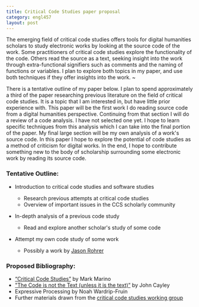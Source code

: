 ```yaml
--- 
title: Critical Code Studies paper proposal
category: engl457
layout: post
---
```


The emerging field of critical code studies offers tools for digital humanities scholars to study electronic works by looking at the source code of the work. Some practitioners of critical code studies explore the functionality of the code. Others read the source as a text, seeking insight into the work through extra-functional signifiers such as comments and the naming of functions or variables. I plan to explore both topics in my paper, and use both techniques if they offer insights into the work.
~

There is a tentative outline of my paper below. I plan to spend approximately a third of the paper researching previous literature on the field of critical code studies. It is a topic that I am interested in, but have little prior experience with. This paper will be the first work I do reading source code from a digital humanities perspective. Continuing from that section I will do a review of a code analysis. I have not selected one yet. I hope to learn specific techniques from this analysis which I can take into the final portion of the paper. My final large section will be my own analysis of a work's source code. In this paper I hope to explore the potential of code studies as a method of criticism for digital works. In the end, I hope to contribute something new to the body of scholarship surrounding some electronic work by reading its source code.

### Tentative Outline:
  
* Introduction to critical code studies and software studies

  - Research previous attempts at critical code studies
  - Overview of important issues in the CCS scholarly community

* In-depth analysis of a previous code study

  - Read and explore another scholar's study of some code

* Attempt my own code study of some work

  - Possibly a work by [Jason Rohrer](http://hcsoftware.sourceforge.net/jason-rohrer/)

### Proposed Bibliography:
* [“Critical Code Studies”](http://www.electronicbookreview.com/thread/electropoetics/codology) by Mark Marino  
* ["The Code is not the Text (unless it is the text)”](http://www.electronicbookreview.com/thread/electropoetics/literal) by John Cayley
* Expressive Processing by Noah Wardrip-Fruin
* Further materials drawn from the [critical code studies working group](http://criticalcodestudies.com/wordpress/)
